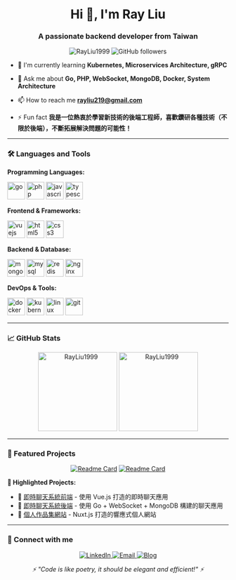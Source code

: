 <h1 align="center">Hi 👋, I'm Ray Liu</h1>
<h3 align="center">A passionate backend developer from Taiwan</h3>

<p align="center">
  <img src="https://komarev.com/ghpvc/?username=RayLiu1999&label=Profile%20views&color=0e75b6&style=flat" alt="RayLiu1999" />
  <img src="https://img.shields.io/github/followers/RayLiu1999?label=Followers&style=social" alt="GitHub followers" />
</p>

<!-- - 🔭 I'm currently working on **分散式系統架構設計與 WebSocket 即時通訊應用** -->

- 🌱 I'm currently learning **Kubernetes, Microservices Architecture, gRPC**

- 💬 Ask me about **Go, PHP, WebSocket, MongoDB, Docker, System Architecture**

- 📫 How to reach me **rayliu219@gmail.com**

<!-- - 📄 Know about my experience [我的履歷](https://your-resume-link.com) -->

- ⚡ Fun fact **我是一位熱衷於學習新技術的後端工程師，喜歡鑽研各種技術（不限於後端），不斷拓展解決問題的可能性！**

---

### 🛠️ Languages and Tools

**Programming Languages:**
<p align="left">
  <img src="https://cdn.jsdelivr.net/gh/devicons/devicon/icons/go/go-original.svg" alt="go" width="40" height="40"/>
  <img src="https://cdn.jsdelivr.net/gh/devicons/devicon/icons/php/php-original.svg" alt="php" width="40" height="40"/>
  <img src="https://cdn.jsdelivr.net/gh/devicons/devicon/icons/javascript/javascript-original.svg" alt="javascript" width="40" height="40"/>
  <img src="https://cdn.jsdelivr.net/gh/devicons/devicon/icons/typescript/typescript-original.svg" alt="typescript" width="40" height="40"/>
<!--   <img src="https://cdn.jsdelivr.net/gh/devicons/devicon/icons/python/python-original.svg" alt="python" width="40" height="40"/> -->
</p>

**Frontend & Frameworks:**
<p align="left">
  <img src="https://cdn.jsdelivr.net/gh/devicons/devicon/icons/vuejs/vuejs-original.svg" alt="vuejs" width="40" height="40"/>
  <img src="https://cdn.jsdelivr.net/gh/devicons/devicon/icons/html5/html5-original.svg" alt="html5" width="40" height="40"/>
  <img src="https://cdn.jsdelivr.net/gh/devicons/devicon/icons/css3/css3-original.svg" alt="css3" width="40" height="40"/>
</p>

**Backend & Database:**
<p align="left">
  <img src="https://cdn.jsdelivr.net/gh/devicons/devicon/icons/mongodb/mongodb-original.svg" alt="mongodb" width="40" height="40"/>
  <img src="https://cdn.jsdelivr.net/gh/devicons/devicon/icons/mysql/mysql-original.svg" alt="mysql" width="40" height="40"/>
  <img src="https://cdn.jsdelivr.net/gh/devicons/devicon/icons/redis/redis-original.svg" alt="redis" width="40" height="40"/>
  <img src="https://cdn.jsdelivr.net/gh/devicons/devicon/icons/nginx/nginx-original.svg" alt="nginx" width="40" height="40"/>
</p>

**DevOps & Tools:**
<p align="left">
  <img src="https://cdn.jsdelivr.net/gh/devicons/devicon/icons/docker/docker-original.svg" alt="docker" width="40" height="40"/>
  <img src="https://cdn.jsdelivr.net/gh/devicons/devicon/icons/kubernetes/kubernetes-plain.svg" alt="kubernetes" width="40" height="40"/>
  <img src="https://cdn.jsdelivr.net/gh/devicons/devicon/icons/linux/linux-original.svg" alt="linux" width="40" height="40"/>
  <img src="https://cdn.jsdelivr.net/gh/devicons/devicon/icons/git/git-original.svg" alt="git" width="40" height="40"/>
</p>

---

### 📈 GitHub Stats

<div align="center">
  <img height="180em" src="https://github-readme-stats.vercel.app/api?username=RayLiu1999&show_icons=true&theme=tokyonight&include_all_commits=true&count_private=true" alt="RayLiu1999" />
  <img height="180em" src="https://github-readme-stats.vercel.app/api/top-langs/?username=RayLiu1999&layout=compact&theme=tokyonight" alt="RayLiu1999" />
</div>

---

### 🚀 Featured Projects

<div align="center">

[![Readme Card](https://github-readme-stats.vercel.app/api/pin/?username=RayLiu1999&repo=chat_app_frontend&theme=tokyonight)](https://github.com/RayLiu1999/chat_app_frontend)
[![Readme Card](https://github-readme-stats.vercel.app/api/pin/?username=RayLiu1999&repo=chat_app_backend&theme=tokyonight)](https://github.com/RayLiu1999/chat_app_backend)

</div>

**🌟 Highlighted Projects:**
- 🔗 [即時聊天系統前端](https://github.com/RayLiu1999/chat_app_frontend) - 使用 Vue.js 打造的即時聊天應用
- 🔗 [即時聊天系統後端](https://github.com/RayLiu1999/chat_app_backend) - 使用 Go + WebSocket + MongoDB 構建的聊天應用
- 🔗 [個人作品集網站](https://liu-yucheng.com) - Nuxt.js 打造的響應式個人網站
<!-- - 🔗 [微服務架構專案](https://github.com/RayLiu1999/microservice-architecture) - 基於 Docker + Kubernetes 的微服務系統 -->

<!-- ---

### 💼 Skills & Expertise

<p align="center">
  <img src="https://img.shields.io/badge/Backend_Development-⭐⭐⭐⭐⭐-brightgreen" />
  <img src="https://img.shields.io/badge/System_Architecture-⭐⭐⭐⭐⭐-brightgreen" />
  <img src="https://img.shields.io/badge/WebSocket-⭐⭐⭐⭐⭐-brightgreen" />
  <img src="https://img.shields.io/badge/Microservices-⭐⭐⭐⭐-yellow" />
  <img src="https://img.shields.io/badge/DevOps-⭐⭐⭐⭐-yellow" />
  <img src="https://img.shields.io/badge/Database_Design-⭐⭐⭐⭐-yellow" />
</p> -->

---

### 🔗 Connect with me

<p align="center">
  <a href="https://www.linkedin.com/in/%E8%82%B2%E8%AA%A0-%E5%8A%89-279634233/" target="_blank">
    <img src="https://img.shields.io/badge/-LinkedIn-0077B5?style=for-the-badge&logo=linkedin&logoColor=white" alt="LinkedIn" />
  </a>
  <a href="mailto:rayliu219@gmail.com">
    <img src="https://img.shields.io/badge/-Gmail-D14836?style=for-the-badge&logo=gmail&logoColor=white" alt="Email" />
  </a>
  <a href="https://blog.liu-yucheng.com" target="_blank">
    <img src="https://img.shields.io/badge/-Blog-FF5722?style=for-the-badge&logo=blogger&logoColor=white" alt="Blog" />
  </a>
</p>

<p align="center">
  <i>⚡ "Code is like poetry, it should be elegant and efficient!" ⚡</i>
</p>
